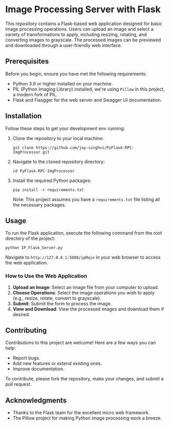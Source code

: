 # Image Processing Server with Flask

This repository contains a Flask-based web application designed for basic image processing operations. Users can upload an image and select a variety of transformations to apply, including resizing, rotating, and converting images to grayscale. The processed images can be previewed and downloaded through a user-friendly web interface.

## Prerequisites

Before you begin, ensure you have met the following requirements:
- Python 3.9 or higher installed on your machine.
- PIL (Python Imaging Library) installed, we're using `Pillow` in this project, a modern fork of PIL.
- Flask and Flasgger for the web server and Swagger UI documentation.

## Installation

Follow these steps to get your development env running:
1. Clone the repository to your local machine:
   ```
   git clone https://github.com/jay-singhvi/PyFlask-RPC-ImgProcessor.git
   ```
2. Navigate to the cloned repository directory:
   ```
   cd PyFlask-RPC-ImgProcessor
   ```
3. Install the required Python packages:
   ```
   pip install -r requirements.txt
   ```
   Note: This project assumes you have a `requirements.txt` file listing all the necessary packages.

## Usage

To run the Flask application, execute the following command from the root directory of the project:

```
python IP_Flask_Server.py
```

Navigate to `http://127.0.0.1:5000/ipMain` in your web browser to access the web application.

### How to Use the Web Application

1. **Upload an Image**: Select an image file from your computer to upload.
2. **Choose Operations**: Select the image operations you wish to apply (e.g., resize, rotate, convert to grayscale).
3. **Submit**: Submit the form to process the image.
4. **View and Download**: View the processed images and download them if desired.

## Contributing

Contributions to this project are welcome! Here are a few ways you can help:

- Report bugs.
- Add new features or extend existing ones.
- Improve documentation.

To contribute, please fork the repository, make your changes, and submit a pull request.

## Acknowledgments

- Thanks to the Flask team for the excellent micro web framework.
- The Pillow project for making Python image processing work a breeze.
